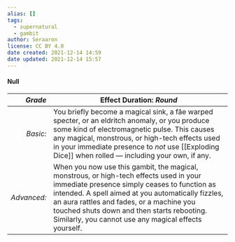 ```yaml
---
alias: []
tags:
  - supernatural
  - gambit
author: Seraaron
license: CC BY 4.0
date created: 2021-12-14 14:59
date updated: 2021-12-14 15:57
---
```


#### Null

|   _Grade_ | Effect Duration: _Round_                                                                                                                                                                                                                                                                                                                                           |
| ----------: | ----------------------------------------------------------------------------------------------------------------------------------------------------------------------------------------------------------------------------------------------------------------------------------------------------------------------------------------------- |
|    _Basic:_ | You briefly become a magical sink, a fâe warped specter, or an eldritch anomaly, or you produce some kind of electromagnetic pulse. This causes any magical, monstrous, or high-tech effects used in your immediate presence to _not_ use [[Exploding Dice]] when rolled — including your own, if any.                                          |
| _Advanced:_ | When you now use this gambit, the magical, monstrous, or high-tech effects used in your immediate presence simply ceases to function as intended. A spell aimed at you automatically fizzles, an aura rattles and fades, or a machine you touched shuts down and then starts rebooting. Similarly, you cannot use any magical effects yourself. |
